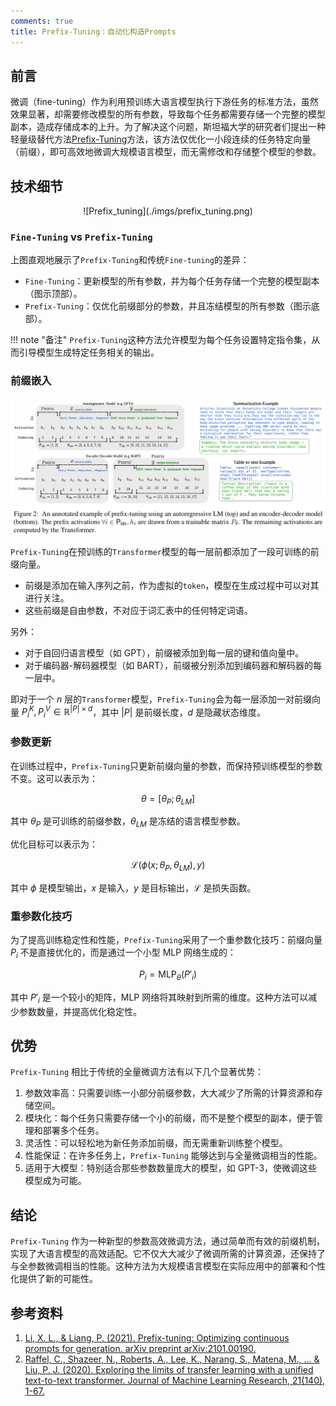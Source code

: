 ```yaml
---
comments: true
title: Prefix-Tuning：自动化构造Prompts
---
```


## 前言

微调（fine-tuning）作为利用预训练大语言模型执行下游任务的标准方法，虽然效果显著，却需要修改模型的所有参数，导致每个任务都需要存储一个完整的模型副本，造成存储成本的上升。为了解决这个问题，斯坦福大学的研究者们提出一种轻量级替代方法[Prefix-Tuning](https://arxiv.org/pdf/2101.00190.pdf)方法，该方法仅优化一小段连续的任务特定向量（前缀），即可高效地微调大规模语言模型，而无需修改和存储整个模型的参数。

## 技术细节

<center>![Prefix_tuning](./imgs/prefix_tuning.png)</center>

### `Fine-Tuning` vs `Prefix-Tuning`

上图直观地展示了`Prefix-Tuning`和传统`Fine-tuning`的差异：

- `Fine-Tuning`：更新模型的所有参数，并为每个任务存储一个完整的模型副本（图示顶部）。
- `Prefix-Tuning`：仅优化前缀部分的参数，并且冻结模型的所有参数（图示底部）。

!!! note "备注"
    `Prefix-Tuning`这种方法允许模型为每个任务设置特定指令集，从而引导模型生成特定任务相关的输出。

### 前缀嵌入

![prefix_tuning_example](./imgs/prefix_example.png)

`Prefix-Tuning`在预训练的`Transformer`模型的每一层前都添加了一段可训练的前缀向量。

- 前缀是添加在输入序列之前，作为虚拟的`token`，模型在生成过程中可以对其进行关注。
- 这些前缀是自由参数，不对应于词汇表中的任何特定词语。

另外：

- 对于自回归语言模型（如 GPT），前缀被添加到每一层的键和值向量中。
- 对于编码器-解码器模型（如 BART），前缀被分别添加到编码器和解码器的每一层中。

即对于一个 $n$ 层的`Transformer`模型，`Prefix-Tuning`会为每一层添加一对前缀向量 $P_i^K, P_i^V \in \mathbb{R}^{|P|\times d}$，其中 $|P|$ 是前缀长度，$d$ 是隐藏状态维度。

### 参数更新

在训练过程中，`Prefix-Tuning`只更新前缀向量的参数，而保持预训练模型的参数不变。这可以表示为：

$$
\theta = [\theta_P; \theta_{LM}] \tag{1}
$$

其中 $\theta_P$ 是可训练的前缀参数，$\theta_{LM}$ 是冻结的语言模型参数。

优化目标可以表示为：

$$
\mathcal{L}(\phi(x; \theta_P, \theta_{LM}), y) \tag{2}
$$

其中 $\phi$ 是模型输出，$x$ 是输入，$y$ 是目标输出，$\mathcal{L}$ 是损失函数。

### 重参数化技巧

为了提高训练稳定性和性能，`Prefix-Tuning`采用了一个重参数化技巧：前缀向量 $P_i$ 不是直接优化的，而是通过一个小型 MLP 网络生成的：

$$
P_i = \text{MLP}_\theta(P'_i) \tag{3}
$$

其中 $P'_i$ 是一个较小的矩阵，MLP 网络将其映射到所需的维度。这种方法可以减少参数数量，并提高优化稳定性。

## 优势

`Prefix-Tuning` 相比于传统的全量微调方法有以下几个显著优势：

1. 参数效率高：只需要训练一小部分前缀参数，大大减少了所需的计算资源和存储空间。
2. 模块化：每个任务只需要存储一个小的前缀，而不是整个模型的副本，便于管理和部署多个任务。
3. 灵活性：可以轻松地为新任务添加前缀，而无需重新训练整个模型。
4. 性能保证：在许多任务上，`Prefix-Tuning` 能够达到与全量微调相当的性能。
5. 适用于大模型：特别适合那些参数数量庞大的模型，如 GPT-3，使微调这些模型成为可能。

## 结论

`Prefix-Tuning` 作为一种新型的参数高效微调方法，通过简单而有效的前缀机制，实现了大语言模型的高效适配。它不仅大大减少了微调所需的计算资源，还保持了与全参数微调相当的性能。这种方法为大规模语言模型在实际应用中的部署和个性化提供了新的可能性。

## 参考资料

1. [Li, X. L., & Liang, P. (2021). Prefix-tuning: Optimizing continuous prompts for generation. arXiv preprint arXiv:2101.00190.](https://arxiv.org/pdf/2101.00190.pdf)
2. [Raffel, C., Shazeer, N., Roberts, A., Lee, K., Narang, S., Matena, M., ... & Liu, P. J. (2020). Exploring the limits of transfer learning with a unified text-to-text transformer. Journal of Machine Learning Research, 21(140), 1-67.](https://arxiv.org/pdf/1910.10683)
